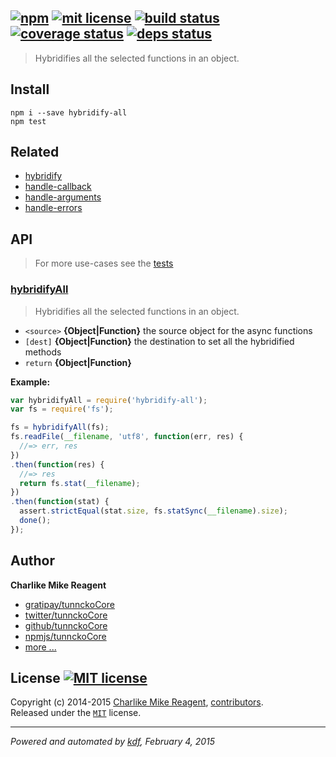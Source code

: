 ## [![npm][npmjs-img]][npmjs-url] [![mit license][license-img]][license-url] [![build status][travis-img]][travis-url] [![coverage status][coveralls-img]][coveralls-url] [![deps status][daviddm-img]][daviddm-url]

> Hybridifies all the selected functions in an object.

## Install
```
npm i --save hybridify-all
npm test
```

## Related
- [hybridify][hybridify]
- [handle-callback][handle-callback]
- [handle-arguments][handle-arguments]
- [handle-errors][handle-errors]


## API
> For more use-cases see the [tests](./test.js)

### [hybridifyAll](./index.js#L41)
> Hybridifies all the selected functions in an object.

- `<source>` **{Object|Function}** the source object for the async functions  
- `[dest]` **{Object|Function}** the destination to set all the hybridified methods
- `return` **{Object|Function}**

**Example:**

```js
var hybridifyAll = require('hybridify-all');
var fs = require('fs');

fs = hybridifyAll(fs);
fs.readFile(__filename, 'utf8', function(err, res) {
  //=> err, res
})
.then(function(res) {
  //=> res
  return fs.stat(__filename);
})
.then(function(stat) {
  assert.strictEqual(stat.size, fs.statSync(__filename).size);
  done();
});
```


## Author
**Charlike Mike Reagent**
+ [gratipay/tunnckoCore][author-gratipay]
+ [twitter/tunnckoCore][author-twitter]
+ [github/tunnckoCore][author-github]
+ [npmjs/tunnckoCore][author-npmjs]
+ [more ...][contrib-more]


## License [![MIT license][license-img]][license-url]
Copyright (c) 2014-2015 [Charlike Mike Reagent][contrib-more], [contributors][contrib-graf].  
Released under the [`MIT`][license-url] license.


[npmjs-url]: http://npm.im/hybridify-all
[npmjs-img]: https://img.shields.io/npm/v/hybridify-all.svg?style=flat&label=hybridify-all

[coveralls-url]: https://coveralls.io/r/hybridables/hybridify-all?branch=master
[coveralls-img]: https://img.shields.io/coveralls/hybridables/hybridify-all.svg?style=flat

[license-url]: https://github.com/hybridables/hybridify-all/blob/master/license.md
[license-img]: https://img.shields.io/badge/license-MIT-blue.svg?style=flat

[travis-url]: https://travis-ci.org/hybridables/hybridify-all
[travis-img]: https://img.shields.io/travis/hybridables/hybridify-all.svg?style=flat

[daviddm-url]: https://david-dm.org/hybridables/hybridify-all
[daviddm-img]: https://img.shields.io/david/hybridables/hybridify-all.svg?style=flat

[author-gratipay]: https://gratipay.com/tunnckoCore
[author-twitter]: https://twitter.com/tunnckoCore
[author-github]: https://github.com/tunnckoCore
[author-npmjs]: https://npmjs.org/~tunnckocore

[contrib-more]: http://j.mp/1stW47C
[contrib-graf]: https://github.com/hybridables/hybridify-all/graphs/contributors

***

_Powered and automated by [kdf](https://github.com/tunnckoCore), February 4, 2015_

[hybridify]: https://github.com/hybridables/hybridify
[handle-callback]: https://github.com/hybridables/handle-callback
[handle-arguments]: https://github.com/hybridables/handle-arguments
[handle-errors]: https://github.com/hybridables/handle-errors